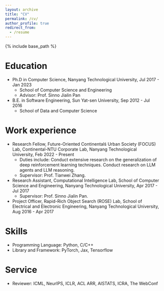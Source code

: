 ```yaml
---
layout: archive
title: "CV"
permalink: /cv/
author_profile: true
redirect_from:
  - /resume
---
```


{% include base_path %}

Education
======
* Ph.D in Computer Science, Nanyang Technological University, Jul 2017 - Jan 2023 
    * School of Computer Science and Engineering
    * Advisor: Prof. Sinno Jialin Pan 
* B.E. in Software Engineering, Sun Yat-sen University, Sep 2012 - Jul 2016 
    * School of Data and Computer Science

Work experience
======
* Research Fellow, Future-Oriented Continentalś Urban Society (FOCUS) Lab, Continental-NTU Corporate Lab, Nanyang Technological University, Feb 2022 - Present
    * Duties include: Conduct extensive research on the generalization of deep reinforcement learning techniques. Conduct research on LLM agents and LLM reasoning. 
    * Supervisor: Prof. Tianwei Zhang.
* Research Assistant, Computational Intelligence Lab, School of Computer Science and Engineering, Nanyang Technological University, Apr 2017 - Jul 2017 
    * Supervisor: Prof. Sinno Jialin Pan. 
* Project Officer, Rapid-Rich Object Search (ROSE) Lab, School of Electrical and Electronic Engineering, Nanyang Technological University, Aug 2016 - Apr 2017

<!-- Publications
======
  <ul>{% for post in site.publications reversed %}
    {% include archive-single-cv.html %}
  {% endfor %}</ul> -->

Skills
======
* Programming Language: Python, C/C++ 
* Library and Framework: PyTorch, Jax, Tensorflow 


<!-- Talks
======
  <ul>{% for post in site.talks reversed %}
    {% include archive-single-talk-cv.html  %}
  {% endfor %}</ul>
  
Teaching
======
  <ul>{% for post in site.teaching reversed %}
    {% include archive-single-cv.html %}
  {% endfor %}</ul> -->
  
Service
======
* Reviewer: ICML, NeurIPS, ICLR, ACL ARR, AISTATS, ICRA, The WebConf
